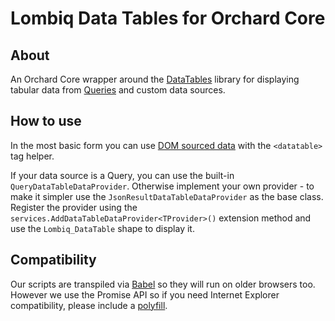 # Lombiq Data Tables for Orchard Core



## About

An Orchard Core wrapper around the [DataTables](https://datatables.net/) library for displaying tabular data from [Queries](https://docs.orchardcore.net/en/dev/docs/reference/modules/Queries/) and custom data sources. 


## How to use

In the most basic form you can use [DOM sourced data](https://datatables.net/examples/data_sources/dom.html) with the `<datatable>` tag helper.

If your data source is a Query, you can use the built-in `QueryDataTableDataProvider`.
Otherwise implement your own provider - to make it simpler use the `JsonResultDataTableDataProvider` as the base class. Register the provider using the `services.AddDataTableDataProvider<TProvider>()` extension method and use the `Lombiq_DataTable` shape to display it. 


## Compatibility

Our scripts are transpiled via [Babel](https://babel.dev/) so they will run on older browsers too. However we use the Promise API so if you need Internet Explorer compatibility, please include a [polyfill](https://developer.mozilla.org/en-US/docs/Web/JavaScript/Reference/Global_Objects/Promise#see_also).
